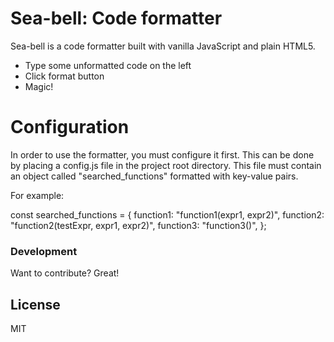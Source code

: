 # Sea-bell: Code formatter

Sea-bell is a code formatter built with vanilla JavaScript and plain HTML5.

  - Type some unformatted code on the left
  - Click format button
  - Magic!

# Configuration

In order to use the formatter, you must configure it first. This can be done by placing a config.js file in the project root directory.
This file must contain an object called "searched_functions" formatted with key-value pairs.

For example:

const searched_functions = {
  function1: "function1(expr1, expr2)",
  function2: "function2(testExpr, expr1, expr2)",
  function3: "function3()",
};

### Development

Want to contribute? Great!

License
----

MIT
